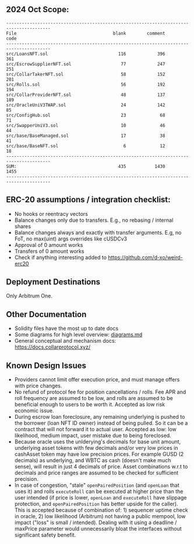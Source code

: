 ## 2024 Oct Scope:

```
---------------------------------------------------------------------------------------
File                                     blank        comment           code
---------------------------------------------------------------------------------------
src/LoansNFT.sol                           116            396            361
src/EscrowSupplierNFT.sol                   77            247            251
src/CollarTakerNFT.sol                      58            152            201
src/Rolls.sol                               56            192            194
src/CollarProviderNFT.sol                   48            137            189
src/OracleUniV3TWAP.sol                     24            142             85
src/ConfigHub.sol                           23             68             71
src/SwapperUniV3.sol                        10             46             44
src/base/BaseManaged.sol                    17             38             41
src/base/BaseNFT.sol                         6             12             18
---------------------------------------------------------------------------------------
SUM:                                       435           1430           1455
---------------------------------------------------------------------------------------
```

## ERC-20 assumptions / integration checklist: 
- No hooks or reentracy vectors
- Balance changes only due to transfers. E.g., no rebasing / internal shares
- Balance changes always and exactly with transfer arguments. E.g, no FoT, no max(uint) args overrides like cUSDCv3
- Approval of 0 amount works
- Transfers of 0 amount works
- Check if anything interesting added to https://github.com/d-xo/weird-erc20

## Deployment Destinations
Only Arbitrum One.

## Other Documentation
- Solidity files have the most up to date docs
- Some diagrams for high level overview: [diagrams.md](diagrams.md) 
- General conceptual and mechanism docs: https://docs.collarprotocol.xyz/

## Known Design Issues
- Providers cannot limit offer execution price, and must manage offers with price changes.
- No refund of protocol fee for position cancellations / rolls. Fee APR and roll frequency are assumed to be low, and rolls are assumed to be beneficial enough to users to be worth it. Accepted as low risk economic issue.
- During escrow loan foreclosure, any remaining underlying is pushed to the borrower (loan NFT ID owner) instead of being pulled. So it can be a contract that will not forward it to actual user. Accepted as low: low likelihood, medium impact, user mistake due to being foreclosed.
- Because oracle uses the unlderying's decimals for base unit amount, underlying asset tokens with few decimals and/or very low prices in cashAsset token may have low precision prices. For example GUSD (2 decimals) as underlying, and WBTC as cash (doesn't make much sense), will result in just 4 decimals of price. Asset combinations w.r.t to decimals and price ranges are assumed to be checked for sufficient precision.
- In case of congestion, "stale" `openPairedPosition` (and `openLoan` that uses it) and rolls `executeRoll` can be executed at higher price than the user intended (if price is lower, `openLoan` and `executeRoll` have slippage protection, and `openPairedPosition` has better upside for the caller). This is accepted because of combination of: 1)  sequencer uptime check in oracle, 2) low likelihood (Arbitrum) not having a public mempool, low impact ("loss" is small / intended). Dealing with it using a deadline / maxPrice parameter would unnecessarily bloat the interfaces without significant safety benefit.
